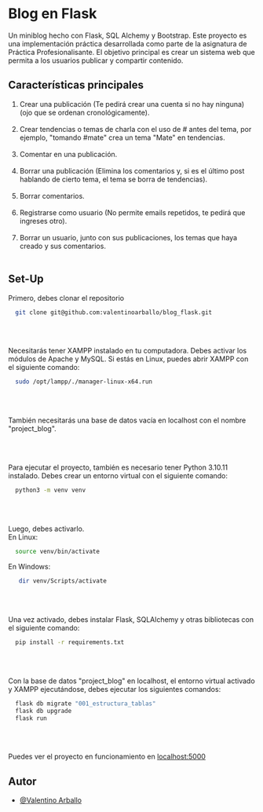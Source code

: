 # Blog en Flask

Un miniblog hecho con Flask, SQL Alchemy y Bootstrap. Este proyecto es una implementación práctica desarrollada como parte de la asignatura de Práctica Profesionalisante. El objetivo principal es crear un sistema web que permita a los usuarios publicar y compartir contenido.

## Características  principales

1. Crear una publicación (Te pedirá crear una cuenta si no hay ninguna) (ojo que se ordenan cronológicamente).<br><br>
2. Crear tendencias o temas de charla con el uso de # antes del tema, por ejemplo, "tomando #mate" crea un tema "Mate" en tendencias. <br><br>
3. Comentar en una publicación. <br><br>
4. Borrar una publicación (Elimina los comentarios y, si es el último post hablando de cierto tema, el tema se borra de tendencias). <br><br>
5. Borrar comentarios. <br><br>
6. Registrarse como usuario (No permite emails repetidos, te pedirá que ingreses otro). <br><br>
7. Borrar un usuario, junto con sus publicaciones, los temas que haya creado y sus comentarios. <br><br>


## Set-Up
Primero, debes clonar el repositorio
```bash
  git clone git@github.com:valentinoarballo/blog_flask.git
```
<br><br>

Necesitarás tener XAMPP instalado en tu computadora. Debes activar los módulos de Apache y MySQL. Si estás en Linux, puedes abrir XAMPP con el siguiente comando:
```bash
  sudo /opt/lampp/./manager-linux-x64.run
```
<br>
<br>

También necesitarás una base de datos vacía en localhost con el nombre "project_blog".

<br>
<br>

Para ejecutar el proyecto, también es necesario tener Python 3.10.11 instalado. Debes crear un entorno virtual con el siguiente comando: 
```bash
  python3 -m venv venv
```
<br><br>

Luego, debes activarlo.<br>
En Linux:
```bash
  source venv/bin/activate
```
En Windows:
```bash
   dir venv/Scripts/activate
```
<br><br>

Una vez activado, debes instalar Flask, SQLAlchemy y otras bibliotecas con el siguiente comando: 
```bash
  pip install -r requirements.txt
```

<br><br>

Con la base de datos "project_blog" en localhost, el entorno virtual activado y XAMPP ejecutándose, debes ejecutar los siguientes comandos:
```bash
  flask db migrate "001_estructura_tablas"
  flask db upgrade
  flask run
```

<br><br>

Puedes ver el proyecto en funcionamiento en [localhost:5000](http://localhost:5000/)


## Autor
- [@Valentino Arballo](https://github.com/valentinoarballo)

